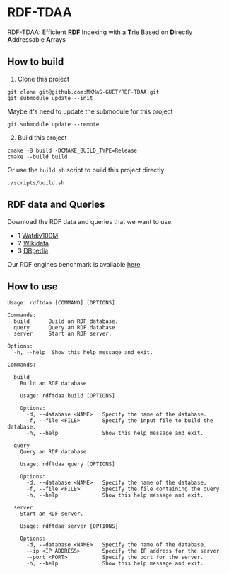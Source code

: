 # RDF-TDAA

RDF-TDAA: Efficient **RDF** Indexing with a **T**rie Based on **D**irectly **A**ddressable **A**rrays

## How to build

1. Clone this project

```shell
git clone git@github.com:MKMaS-GUET/RDF-TDAA.git
git submodule update --init
```

Maybe it's need to update the submodule for this project

```shell
git submodule update --remote
```

2. Build this project 

```shell
cmake -B build -DCMAKE_BUILD_TYPE=Release
cmake --build build
```

Or use the `build.sh` script to build this project directly

```shell
./scripts/build.sh
```

## RDF data and Queries

Download the RDF data and queries that we want to use:
- 1 [Watdiv100M](https://mega.nz/folder/4r1iRCZZ#JKCi9mCCMKOaXadr73kDdQ)
- 2 [Wikidata](https://mega.nz/folder/5vUBHKTQ#TwpzwSzWhzniK1CeykxUCw)
- 3 [DBpedia](https://mega.nz/folder/luMREDjQ#hQpRCZGsRrfLhXMLwCHYpQ)

Our RDF engines benchmark is available [here](https://github.com/liuyipeng42/rdf_engines_benchmark)

## How to use

```
Usage: rdftdaa [COMMAND] [OPTIONS]

Commands:
  build      Build an RDF database.
  query      Query an RDF database.
  server     Start an RDF server.

Options:
  -h, --help  Show this help message and exit.

Commands:

  build
    Build an RDF database.

    Usage: rdftdaa build [OPTIONS]

    Options:
      -d, --database <NAME>   Specify the name of the database.
      -f, --file <FILE>       Specify the input file to build the database.
      -h, --help              Show this help message and exit.

  query
    Query an RDF database.

    Usage: rdftdaa query [OPTIONS]

    Options:
      -d, --database <NAME>   Specify the name of the database.
      -f, --file <FILE>       Specify the file containing the query.
      -h, --help              Show this help message and exit.

  server
    Start an RDF server.

    Usage: rdftdaa server [OPTIONS]

    Options:
      -d, --database <NAME>   Specify the name of the database.
      --ip <IP ADDRESS>       Specify the IP address for the server.
      --port <PORT>           Specify the port for the server.
      -h, --help              Show this help message and exit.
```
